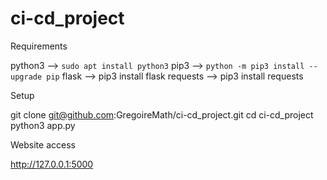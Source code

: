 # ci-cd_project

Requirements

python3     -->  ```sudo apt install python3```
pip3        --> ```python -m pip3 install --upgrade pip```
flask       --> pip3 install flask
requests    --> pip3 install requests

Setup

git clone git@github.com:GregoireMath/ci-cd_project.git
cd ci-cd_project
python3 app.py

Website access

http://127.0.0.1:5000